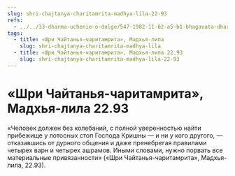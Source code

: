 ```yaml
---
slug: shri-chajtanya-charitamrita-madhya-lila-22-93
refs:
  - ../../33-dharma-uchenie-o-dolge/547-1982-11-02-a5-b1-bhagavata-dharma-osnovana-na-vlechenii-k-absolyutnomu-tsentru-krasote-i-lyubvi.md
tags:
  - title: «Шри Чайтанья-чаритамрита», Мадхья-лила
    slug: shri-chajtanya-charitamrita-madhya-lila
  - title: «Шри Чайтанья-чаритамрита», Мадхья-лила 22.93
    slug: shri-chajtanya-charitamrita-madhya-lila-22-93
---
```


# «Шри Чайтанья-чаритамрита», Мадхья-лила 22.93

«Человек должен без колебаний, с полной уверенностью найти прибежище у лотосных стоп Господа Кришны — и ни у кого другого, — отказавшись от дурного общения и даже пренебрегая правилами четырех варн и четырех ашрамов. Иными словами, нужно порвать все материальные привязанности» («Шри Чайтанья-чаритамрита», Мадхья-лила, 22.93).

